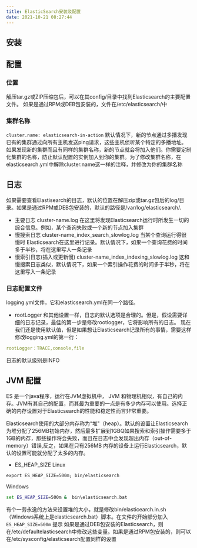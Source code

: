 ```yaml
---
title: ElasticSearch安装及配置
date: 2021-10-21 08:27:44
---
```


## 安装

## 配置
### 位置
解压tar.gz或ZIP压缩包后，可以在其config/目录中找到Elasticsearch的主要配置文件。
如果是通过RPM或DEB包安装的，文件在/etc/elasticsearch/中

### 集群名称
`cluster.name: elasticsearch-in-action`
默认情况下，新的节点通过多播发现已有的集群通过向所有主机发送ping请求，这些主机侦听某个特定的多播地址。如果发现新的集群而且有同样的集群名称，新的节点就会将加入他们。你需要定制化集群的名称，防止默认配置的实例加入到你的集群。为了修改集群名称，在elasticsearch.yml中解除cluster.name这一样的注释，并修改为你的集群名称
## 日志

如果需要查看Elastisearch的目志，默认的位置在解压zip或tar.gz包后的log/目录。如果是通过RPM或DEB包安装的，默认的路径是/var/log/elasticsearch/.

- 主要日志 
cluster-name.log
在这里将发现Elasticsearch运行时所发生一切的综合信息。例如，某个查询失败或一个新的节点加入集群
- 慢搜索日志
cluster-name_index_search_slowlog.log
当某个查询运行得很慢时 Elasticsearch在这里进行记录。默认情况下，如果一个查询花费的时间多于半秒，将在这里写人一条记录
- 慢索引日志(插入或更新慢)
cluster-name_index_indexing_slowlog.log
这和慢搜索日志类似，默认情况下，如果一个索引操作花费的时间多于半秒，将在这里写入一条记录

### 日志配置文件
logging.yml文件，它和elasticsearch.yml在同一个路径。
- rootLogger
和其他设置一样，日志的默认选项是合理的。但是，假设需要详细的日志记录，最佳的第一步是修改rootlogger，它将影响所有的日志。
现在我们还是使用默认值，但是如果想让Elasticsearch记录所有的事情，需要这样修改logging.yml的第一行：
```yml
rootLogger：TRACE,console,file
```
日志的默认级别是INFO

## JVM 配置
ES 是一个java程序，运行在JVM虚拟机中， JVM 和物理机相似，有自己的内存。JVM有其自己的配置，而其最为重要的一点是有多少内存可以使用。选择正确的内存设置对于Elasticsearch的性能和稳定性而言非常重要。

Elasticsearch使用的大部分内存称为“堆"（heap）。默认的设置让Elasticsearch为堆分配了256MB初始内存，然后最多扩展到1GBQ如果搜索和索引操作需要多于1GB的内存，那些操作将会失败，而且在日志中会发现超出内存（out-of-memory）错误,反之，如果在只有256MB 内存的设备上运行Elasticsearch，默认的设置可能就分配了太多的内存。

- ES_HEAP_SIZE
Linux
```shell 
export ES_HEAP_SIZE=500m; bin/elasticsearch
```
Windows
```bat
set ES_HEAP_SIZE=500m &  bin\elasticsearch.bat
```
有个一劳永逸的方法来设置堆的大小，就是修改bin/elasticearch.in.sh（Windows系统上是elasticsearch.bat）脚本。在文件的开始部分加入`ES_HEAP_SIZE=500m`
提示 如果是通过DEB包安装的Elasticsearch，则在/etc/defaultelasticsearch中修改这些变量。如果是通过RPM包安装的，则可以在/etc/sysconfig/elasticsearch配置同样的设置